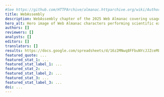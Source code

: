 ```yaml
---
#See https://github.com/HTTPArchive/almanac.httparchive.org/wiki/Authors'-Guide#metadata-to-add-at-the-top-of-your-chapters
title: WebAssembly
description: WebAssembly chapter of the 2025 Web Almanac covering usage, languages, and post-MVP features.
hero_alt: Hero image of Web Almanac characters performing scientific experiments on various code symbols resulting in 1's and 0's coming out the other end.
authors: []
reviewers: []
analysts: []
editors: []
translators: []
results: https://docs.google.com/spreadsheets/d/16z2MNwq8FFbuNYcJJZceML6rB5VAmBXNNHZy5FZuf8g/edit
featured_quote: ...
featured_stat_1: ...
featured_stat_label_1: ...
featured_stat_2: ...
featured_stat_label_2: ...
featured_stat_3: ...
featured_stat_label_3: ...
doi: ...
---
```

